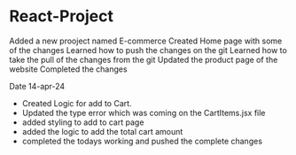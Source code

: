 # React-Project
Added a  new prooject named E-commerce
Created Home page with some of the changes 
Learned how to push the changes on the git
Learned how to take the pull of the changes from the git
Updated the product page of the website 
Completed the changes


Date 14-apr-24
- Created Logic for add to Cart.
- Updated the type error which was coming on the CartItems.jsx file
- added styling to add to cart page
- added the logic to add the total cart amount
- completed the todays working and pushed the complete changes
